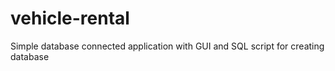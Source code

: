 # vehicle-rental
Simple database connected application with GUI and SQL script for creating database
